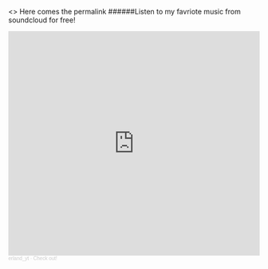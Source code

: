 <> Here comes the permalink
######Listen to my favriote music from soundcloud for free!
<iframe width="100%" height="450" scrolling="no" frameborder="no" allow="autoplay" src="https://w.soundcloud.com/player/?url=https%3A//api.soundcloud.com/playlists/1143973465&color=%235cabab&auto_play=false&hide_related=false&show_comments=true&show_user=true&show_reposts=false&show_teaser=true"></iframe><div style="font-size: 10px; color: #cccccc;line-break: anywhere;word-break: normal;overflow: hidden;white-space: nowrap;text-overflow: ellipsis; font-family: Interstate,Lucida Grande,Lucida Sans Unicode,Lucida Sans,Garuda,Verdana,Tahoma,sans-serif;font-weight: 100;"><a href="https://soundcloud.com/erland-506141189" title="erland_yt" target="_blank" style="color: #cccccc; text-decoration: none;">erland_yt</a> · <a href="https://soundcloud.com/erland-506141189/sets/check-out" title="Check out!" target="_blank" style="color: #cccccc; text-decoration: none;">Check out!</a></div>
